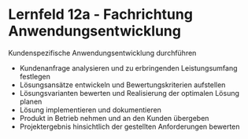 # Lernfeld 12a - Fachrichtung Anwendungsentwicklung
Kundenspezifische Anwendungsentwicklung durchführen

- Kundenanfrage analysieren und zu erbringenden Leistungsumfang festlegen
- Lösungsansätze entwickeln und Bewertungskriterien aufstellen
- Lösungsvarianten bewerten und Realisierung der optimalen Lösung planen
- Lösung implementieren und dokumentieren
- Produkt in Betrieb nehmen und an den Kunden übergeben
- Projektergebnis hinsichtlich der gestellten Anforderungen bewerten
